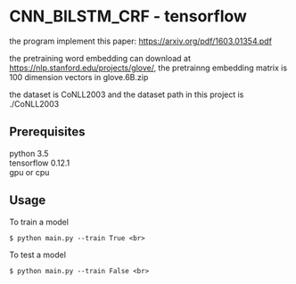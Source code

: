 # CNN_BILSTM_CRF - tensorflow

the program implement this paper: https://arxiv.org/pdf/1603.01354.pdf <br> 

the pretraining word embedding can download at https://nlp.stanford.edu/projects/glove/, the pretrainng embedding matrix is 100 dimension vectors in glove.6B.zip <br>

the dataset is CoNLL2003 and the dataset path in this project is ./CoNLL2003

## Prerequisites
python 3.5 <br> 
tensorflow 0.12.1 <br> 
gpu or cpu <br> 

## Usage
To train a model <br> 
```
$ python main.py --train True <br> 
```
To test a model <br> 
```
$ python main.py --train False <br> 
```
